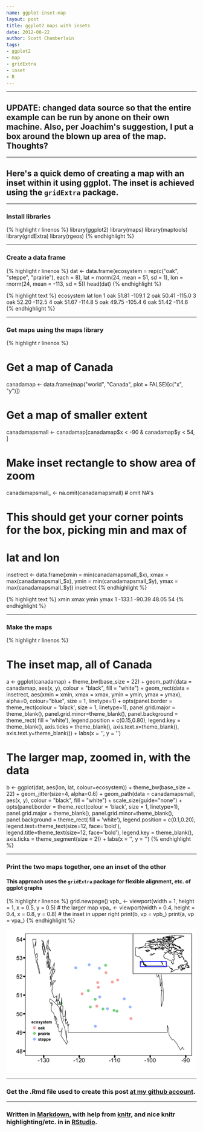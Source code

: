 ```yaml
---
name: ggplot-inset-map
layout: post
title: ggplot2 maps with insets
date: 2012-08-22
author: Scott Chamberlain
tags: 
- ggplot2
- map
- gridExtra
- inset
- R
---
```


*********

## UPDATE: changed data source so that the entire example can be run by anone on their own machine. Also, per Joachim's suggestion, I put a box around the blown up area of the map. Thoughts?

*********

## Here's a quick demo of creating a map with an inset within it using ggplot. The inset is achieved using the `gridExtra` package. 

*********

### Install libraries

{% highlight r linenos %}
library(ggplot2)
library(maps)
library(maptools)
library(gridExtra)
library(rgeos)
{% endhighlight %}


*********

### Create a data frame

{% highlight r linenos %}
dat <- data.frame(ecosystem = rep(c("oak", "steppe", "prairie"), each = 8), 
    lat = rnorm(24, mean = 51, sd = 1), lon = rnorm(24, mean = -113, sd = 5))
head(dat)
{% endhighlight %}



{% highlight text %}
  ecosystem   lat    lon
1       oak 51.81 -109.1
2       oak 50.41 -115.0
3       oak 52.20 -112.5
4       oak 51.67 -114.8
5       oak 49.75 -105.4
6       oak 51.42 -114.6
{% endhighlight %}


*********

### Get maps using the maps library

{% highlight r linenos %}
# Get a map of Canada
canadamap <- data.frame(map("world", "Canada", plot = FALSE)[c("x", "y")])

# Get a map of smaller extent
canadamapsmall <- canadamap[canadamap$x < -90 & canadamap$y < 54, ]

# Make inset rectangle to show area of zoom
canadamapsmall_ <- na.omit(canadamapsmall)  # omit NA's

# This should get your corner points for the box, picking min and max of
# lat and lon
insetrect <- data.frame(xmin = min(canadamapsmall_$x), xmax = max(canadamapsmall_$x), 
    ymin = min(canadamapsmall_$y), ymax = max(canadamapsmall_$y))
insetrect
{% endhighlight %}



{% highlight text %}
    xmin   xmax  ymin ymax
1 -133.1 -90.39 48.05   54
{% endhighlight %}


*********

### Make the maps

{% highlight r linenos %}
# The inset map, all of Canada
a <- ggplot(canadamap) + 
	theme_bw(base_size = 22) +
	geom_path(data = canadamap, aes(x, y), colour = "black", fill = "white") +
	geom_rect(data = insetrect, aes(xmin = xmin, xmax = xmax, ymin = ymin, ymax = ymax), alpha=0, colour="blue", size = 1, linetype=1) +
	opts(panel.border = theme_rect(colour = 'black', size = 1, linetype=1),
			 panel.grid.major = theme_blank(), panel.grid.minor=theme_blank(),
			 panel.background = theme_rect( fill = 'white'),
			 legend.position = c(0.15,0.80), legend.key = theme_blank(),
			 axis.ticks = theme_blank(), axis.text.x=theme_blank(),
			 axis.text.y=theme_blank()) +
	labs(x = '', y = '')

# The larger map, zoomed in, with the data
b <- ggplot(dat, aes(lon, lat, colour=ecosystem)) +
	theme_bw(base_size = 22) +
	geom_jitter(size=4, alpha=0.6) +
	geom_path(data = canadamapsmall, aes(x, y), colour = "black", fill = "white") +
	scale_size(guide="none") +
	opts(panel.border = theme_rect(colour = 'black', size = 1, linetype=1),
			 panel.grid.major = theme_blank(), panel.grid.minor=theme_blank(),
			 panel.background = theme_rect( fill = 'white'),
			 legend.position = c(0.1,0.20), legend.text=theme_text(size=12, face='bold'), 
			 legend.title=theme_text(size=12, face='bold'), legend.key = theme_blank(),
			 axis.ticks = theme_segment(size = 2)) +
	labs(x = '', y = '')
{% endhighlight %}


*********

### Print the two maps together, one an inset of the other
#### This approach uses the `gridExtra` package for flexible alignment, etc. of ggplot graphs

{% highlight r linenos %}
grid.newpage()
vpb_ <- viewport(width = 1, height = 1, x = 0.5, y = 0.5)  # the larger map
vpa_ <- viewport(width = 0.4, height = 0.4, x = 0.8, y = 0.8)  # the inset in upper right
print(b, vp = vpb_)
print(a, vp = vpa_)
{% endhighlight %}

![center](/public/img/unnamed-chunk-5.png) 


*********

### Get the .Rmd file used to create this post [at my github account](https://github.com/sckott/sckott.github.io/tree/master/_drafts/2012-08-22-ggplot-inset-map.Rmd).

*********

### Written in [Markdown](http://daringfireball.net/projects/markdown/), with help from [knitr](http://yihui.name/knitr/), and nice knitr highlighting/etc. in in [RStudio](http://rstudio.org/).
